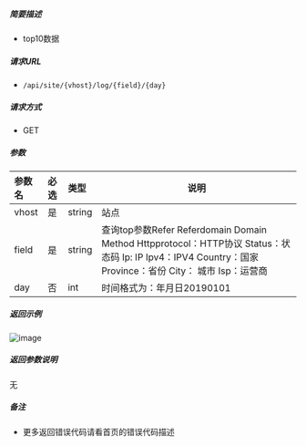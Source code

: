 

    
##### 简要描述

- top10数据

##### 请求URL
- ` /api/site/{vhost}/log/{field}/{day} `
  
##### 请求方式
- GET

##### 参数

|参数名|必选|类型|说明|
|:----    |:---|:----- |-----   |
|vhost |是  |string |站点   |
|field |是  |string | 查询top参数Refer Referdomain Domain  Method Httpprotocol：HTTP协议 Status：状态码 Ip: IP Ipv4：IPV4 Country：国家 Province：省份 City： 城市 Isp：运营商
|day     |否  |int | 时间格式为：年月日20190101   |

##### 返回示例 

![image](https://user-images.githubusercontent.com/90588289/133868788-3f40fc16-c94f-4c9a-b5f0-b64d5bd5a2ad.png)

##### 返回参数说明 

无

##### 备注 

- 更多返回错误代码请看首页的错误代码描述



